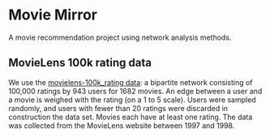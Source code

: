 # Movie Mirror
A movie recommendation project using network analysis methods.

## MovieLens 100k rating data
We use the [movielens-100k_rating data](https://grouplens.org/datasets/movielens/): a bipartite network consisting of 100,000 ratings by 943 users for 1682 movies. An edge between a user and a movie is weighed with the rating (on a 1 to 5 scale). Users were sampled randomly, and users with fewer than 20 ratings were discarded in construction the data set. Movies each have at least one rating. The data was collected from the MovieLens website between 1997 and 1998.


